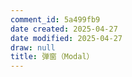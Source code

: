 ```yaml
---
comment_id: 5a499fb9
date created: 2025-04-27
date modified: 2025-04-27
draw: null
title: 弹窗（Modal）
---
```

